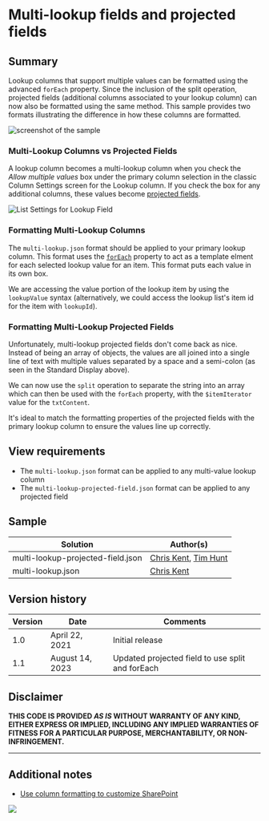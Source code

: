 # Multi-lookup fields and projected fields

## Summary
Lookup columns that support multiple values can be formatted using the advanced `forEach` property. 
Since the inclusion of the split operation, projected fields (additional columns associated to your lookup column) can now also be formatted using the same method. This sample provides two formats illustrating the difference in how these columns are formatted.

![screenshot of the sample](./assets/screenshot.png)

### Multi-Lookup Columns vs Projected Fields

A lookup column becomes a multi-lookup column when you check the _Allow multiple values_ box under the primary column selection in the classic Column Settings screen for the Lookup column. If you check the box for any additional columns, these values become [projected fields](https://docs.microsoft.com/en-us/sharepoint/dev/schema/projectedfields-element-view).

![List Settings for Lookup Field](./assets/ListSettings-Multi-Lookup.png)

### Formatting Multi-Lookup Columns

The `multi-lookup.json` format should be applied to your primary lookup column. This format uses the [`forEach`](https://docs.microsoft.com/sharepoint/dev/declarative-customization/column-formatting?#foreach) property to act as a template elment for each selected lookup value for an item. This format puts each value in its own box.

We are accessing the value portion of the lookup item by using the `lookupValue` syntax (alternatively, we could access the lookup list's item id for the item with `lookupId`).

### Formatting Multi-Lookup Projected Fields

Unfortunately, multi-lookup projected fields don't come back as nice. Instead of being an array of objects, the values are all joined into a single line of text with multiple values separated by a space and a semi-colon (as seen in the Standard Display above).

We can now use the `split` operation to separate the string into an array which can then be used with the `forEach` property, with the `$itemIterator` value for the `txtContent`.

It's ideal to match the formatting properties of the projected fields with the primary lookup column to ensure the values line up correctly.

## View requirements
- The `multi-lookup.json` format can be applied to any multi-value lookup column
- The `multi-lookup-projected-field.json` format can be applied to any projected field

## Sample

Solution|Author(s)
--------|---------
multi-lookup-projected-field.json | [Chris Kent](https://github.com/thechriskent), [Tim Hunt](https://github.com/timberrr)
multi-lookup.json | [Chris Kent](https://github.com/thechriskent)

## Version history

Version|Date|Comments
-------|----|--------
1.0|April 22, 2021|Initial release
1.1|August 14, 2023|Updated projected field to use split and forEach

## Disclaimer
**THIS CODE IS PROVIDED *AS IS* WITHOUT WARRANTY OF ANY KIND, EITHER EXPRESS OR IMPLIED, INCLUDING ANY IMPLIED WARRANTIES OF FITNESS FOR A PARTICULAR PURPOSE, MERCHANTABILITY, OR NON-INFRINGEMENT.**

---

## Additional notes

- [Use column formatting to customize SharePoint](https://docs.microsoft.com/en-us/sharepoint/dev/declarative-customization/column-formatting#me)


<img src="https://pnptelemetry.azurewebsites.net/list-formatting/column-samples/multi-lookup-projected-field" />
